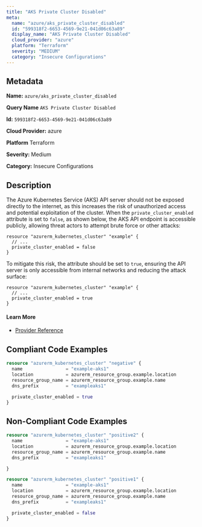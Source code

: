 ```yaml
---
title: "AKS Private Cluster Disabled"
meta:
  name: "azure/aks_private_cluster_disabled"
  id: "599318f2-6653-4569-9e21-041d06c63a89"
  display_name: "AKS Private Cluster Disabled"
  cloud_provider: "azure"
  platform: "Terraform"
  severity: "MEDIUM"
  category: "Insecure Configurations"
---
```

## Metadata

**Name:** `azure/aks_private_cluster_disabled`

**Query Name** `AKS Private Cluster Disabled`

**Id:** `599318f2-6653-4569-9e21-041d06c63a89`

**Cloud Provider:** azure

**Platform** Terraform

**Severity:** Medium

**Category:** Insecure Configurations

## Description
The Azure Kubernetes Service (AKS) API server should not be exposed directly to the internet, as this increases the risk of unauthorized access and potential exploitation of the cluster. When the `private_cluster_enabled` attribute is set to `false`, as shown below, the AKS API endpoint is accessible publicly, allowing threat actors to attempt brute force or other attacks:

```
resource "azurerm_kubernetes_cluster" "example" {
  // ...
  private_cluster_enabled = false
}
```

To mitigate this risk, the attribute should be set to `true`, ensuring the API server is only accessible from internal networks and reducing the attack surface:

```
resource "azurerm_kubernetes_cluster" "example" {
  // ...
  private_cluster_enabled = true
}
```

#### Learn More

 - [Provider Reference](https://registry.terraform.io/providers/hashicorp/azurerm/latest/docs/resources/kubernetes_cluster#private_cluster_enabled)


## Compliant Code Examples
```terraform
resource "azurerm_kubernetes_cluster" "negative" {
  name                = "example-aks1"
  location            = azurerm_resource_group.example.location
  resource_group_name = azurerm_resource_group.example.name
  dns_prefix          = "exampleaks1"

  private_cluster_enabled = true
}

```
## Non-Compliant Code Examples
```terraform
resource "azurerm_kubernetes_cluster" "positive2" {
  name                = "example-aks1"
  location            = azurerm_resource_group.example.location
  resource_group_name = azurerm_resource_group.example.name
  dns_prefix          = "exampleaks1"

}

```

```terraform
resource "azurerm_kubernetes_cluster" "positive1" {
  name                = "example-aks1"
  location            = azurerm_resource_group.example.location
  resource_group_name = azurerm_resource_group.example.name
  dns_prefix          = "exampleaks1"

  private_cluster_enabled = false
}

```